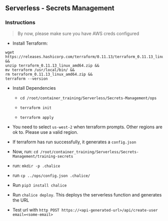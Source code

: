 ## Serverless - Secrets Management

### Instructions

> By now, please make sure you have AWS creds configured

* Install Terraform:

```
wget https://releases.hashicorp.com/terraform/0.11.13/terraform_0.11.13_linux_amd64.zip &&
unzip terraform_0.11.13_linux_amd64.zip &&
mv terraform /usr/local/bin/ &&
rm terraform_0.11.13_linux_amd64.zip &&
terraform --version
```

* Install Dependencies
    * `cd /root/container_training/Serverless/Secrets-Management/ops`

    * `terraform init`
    * `terraform apply`

* You need to select `us-west-2` when terraform prompts. Other regions are ok to. Please use a valid region.
* If terraform has run successfully, it generates a `config.json`
* Now, run: `cd /root/container_training/Serverless/Secrets-Management/training-secrets`
* run: `mkdir -p .chalice`
* run `cp ../ops/config.json .chalice/`
* Run `pip3 install chalice`
* Run `chalice deploy`. This deploys the serverless function and generates the URL
* Test url with `http POST https://<api-generated-url>/api/create-user email=<some-email>`


